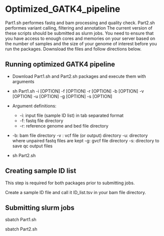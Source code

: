 # Optimized_GATK4_pipeline
Part1.sh performes fastq and bam processing and quality check. 
Part2.sh performes variant calling, filtering and annotation
The current version of these scripts should be submitted as slurm jobs. 
You need to ensure that you have access to enough cores and memories on your server based on the number of samples and the size of your genome of interest before you run the packages. Downsload the files and follow directions below.

## Running optimized GATK4 pipeline
* Download Part1.sh and Part2.sh packages and execute them with arguments
* sh Part1.sh -i [OPTION] -f [OPTION] -r [OPTION] -b [OPTION] -v [OPTION] -u [OPTION] -g [OPTION] -s [OPTION]
* Argument definitions:

   - -i: input file (sample ID list) in tab separated format
   - -f: fastq file directory
   - -r: reference genome and bed file directory
- -b: bam file directory
-v : vcf file (or output) directory
-u: directory where unpaired fastq files are kept
-g: gvcf file directory
-s: directory to save qc output files

* sh Part2.sh 
## Creating sample ID list 
This step is required for both packages prior to submitting jobs.

Create a sample ID file and call it ID_list.tsv in your bam file directory.

## Submitting slurm jobs
sbatch Part1.sh

sbatch Part2.sh
